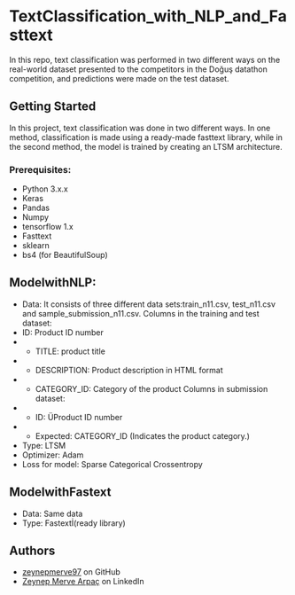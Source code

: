 # TextClassification_with_NLP_and_Fasttext

In this repo, text classification was performed in two different ways on the real-world dataset presented to the competitors in the Doğuş datathon competition, and predictions were made on the test dataset.

## Getting Started

In this project, text classification was done in two different ways. In one method, classification is made using a ready-made fasttext library, while in the second method, the model is trained by creating an LTSM architecture.

### Prerequisites:
- Python 3.x.x
- Keras
- Pandas
- Numpy
- tensorflow 1.x
- Fasttext
- sklearn
- bs4 (for BeautifulSoup)

## ModelwithNLP:
- Data: It consists of three different data sets:train_n11.csv, test_n11.csv and sample_submission_n11.csv.
Columns in the training and test dataset:
 - ID: Product ID number
- - TITLE: product title
- - DESCRIPTION: Product description in HTML format
- - CATEGORY_ID: Category of the product
Columns in submission dataset:
- - ID: ÜProduct ID number
- - Expected: CATEGORY_ID (Indicates the product category.)
- Type: LTSM
- Optimizer: Adam
- Loss for model: Sparse Categorical Crossentropy

## ModelwithFastext
- Data: Same data
- Type: Fastextİ(ready library)


## Authors

- [zeynepmerve97](https://github.com/zeynepmerve97) on GitHub
- [Zeynep Merve Arpaç](https://www.linkedin.com/in/zeynep-merve-arpa%C3%A7-4698ba194) on LinkedIn

